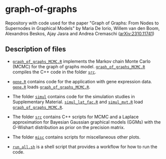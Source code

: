 # graph-of-graphs

Repository with code used for the paper "Graph of Graphs: From Nodes to
Supernodes in Graphical Models" by Maria De Iorio, Willem van den Boom,
Alexandros Beskos, Ajay Jasra and Andrea Cremaschi
([arXiv:2310.11741](https://arxiv.org/abs/2310.11741))


## Description of files

* [`graph_of_graphs_MCMC.R`](graph_of_graphs_MCMC.R) implements the Markov
chain Monte Carlo (MCMC) for the graph of graphs model.
[`graph_of_graphs_MCMC.R`](graph_of_graphs_MCMC.R) compiles the C++ code in the
folder [`src`](src/).

* [`gene.R`](gene.R) contains code for the application with gene expression
data. [`gene.R`](gene.R) loads
[`graph_of_graphs_MCMC.R`](graph_of_graphs_MCMC.R).

* The folder [`simul`](simul/) contains code for the simulation studies in
Supplementary Material. [`simul_lat_fac.R`](simul/simul_lat_fac.R) and
[`simul_mvt.R`](simul/simul_mvt.R) load
[`graph_of_graphs_MCMC.R`](graph_of_graphs_MCMC.R).

* The folder [`src`](src/) contains C++ scripts for MCMC and a Laplace
approximation for Bayesian Gaussian graphical models (GGMs) with the
*G*-Wishart distribution as prior on the precision matrix.

* The folder [`misc`](misc/) contains scripts for miscellaneous other plots.

* [`run_all.sh`](run_all.sh) is a shell script that provides a workflow for how
to run the code.
